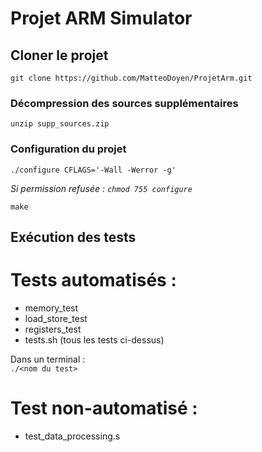 # Projet ARM Simulator

## Cloner le projet
`git clone https://github.com/MatteoDoyen/ProjetArm.git`

### Décompression des sources supplémentaires
`unzip supp_sources.zip`

### Configuration du projet
`./configure CFLAGS='-Wall -Werror -g'`

_Si permission refusée : `chmod 755 configure`_

`make`

## Exécution des tests
# Tests automatisés :
* memory_test
* load_store_test
* registers_test
* tests.sh (tous les tests ci-dessus)

Dans un terminal :  
`./<nom du test>`
  
# Test non-automatisé :
* test_data_processing.s
